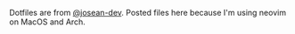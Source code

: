 Dotfiles are from [@josean-dev](https://github.com/josean-dev/dev-environment-files.git). Posted files here because I'm using neovim on MacOS and Arch.
